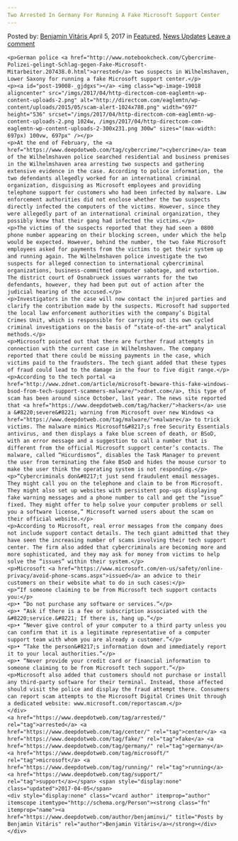 ```yaml
---
Two Arrested In Germany For Running A Fake Microsoft Support Center
---
```

<article class="post-listing post-19008 post type-post status-publish format-standard has-post-thumbnail hentry  tag-center tag-fake tag-germany tag-microsoft tag-running tag-support">
    <div class="post-inner">
        <span>Posted by: <a href="https://www.deepdotweb.com/author/benjaminvi/" title="">Benjamin Vitáris </a></span>
    <span>April 5, 2017</span>
    <span>in <a href="https://www.deepdotweb.com/category/deepdot-news/" rel="category tag">Featured</a>, <a href="https://www.deepdotweb.com/category/news-updates/" rel="category tag">News Updates</a></span>
    <span><a href="https://www.deepdotweb.com/2017/04/05/two-arrested-germany-running-fake-microsoft-support-center/#respond">Leave a comment</a></span>
    </p>
    <div class="clear"></div>
    
    <p>German police <a href="http://www.notebookcheck.com/Cybercrime-Polizei-gelingt-Schlag-gegen-Fake-Microsoft-Mitarbeiter.207438.0.html">arrested</a> two suspects in Wilhelmshaven, Lower Saxony for running a fake Microsoft support center.</p>
    <p><a id="post-19008-_gjdgxs"></a> <img class="wp-image-19018 aligncenter" src="/imgs/2017/04/http-directcom-com-eaglemtn-wp-content-uploads-2.png" alt="http://directcom.com/eaglemtn/wp-content/uploads/2015/05/scam-alert-1024x788.png" width="697" height="536" srcset="/imgs/2017/04/http-directcom-com-eaglemtn-wp-content-uploads-2.png 1024w, /imgs/2017/04/http-directcom-com-eaglemtn-wp-content-uploads-2-300x231.png 300w" sizes="(max-width: 697px) 100vw, 697px" /></p>
    <p>At the end of February, the <a href="https://www.deepdotweb.com/tag/cybercrime/">cybercrime</a> team of the Wilhelmshaven police searched residential and business premises in the Wilhelmshaven area arresting two suspects and gathering extensive evidence in the case. According to police information, the two defendants allegedly worked for an international criminal organization, disguising as Microsoft employees and providing telephone support for customers who had been infected by malware. Law enforcement authorities did not enclose whether the two suspects directly infected the computers of the victims. However, since they were allegedly part of an international criminal organization, they possibly knew that their gang had infected the victims.</p>
    <p>The victims of the suspects reported that they had seen a 0800 phone number appearing on their blocking screen, under which the help would be expected. However, behind the number, the two fake Microsoft employees asked for payments from the victims to get their system up and running again. The Wilhelmshaven police investigate the two suspects for alleged connection to international cybercriminal organizations, business-committed computer sabotage, and extortion. The district court of Osnabrueck issues warrants for the two defendants, however, they had been put out of action after the judicial hearing of the accused.</p>
    <p>Investigators in the case will now contact the injured parties and clarify the contribution made by the suspects. Microsoft had supported the local law enforcement authorities with the company’s Digital Crimes Unit, which is responsible for carrying out its own cycled criminal investigations on the basis of “state-of-the-art” analytical methods.</p>
    <p>Microsoft pointed out that there are further fraud attempts in connection with the current case in Wilhelmshaven. The company reported that there could be missing payments in the case, which victims paid to the fraudsters. The tech giant added that these types of fraud could lead to the damage in the four to five digit range.</p>
    <p>According to the tech portal <a href="http://www.zdnet.com/article/microsoft-beware-this-fake-windows-bsod-from-tech-support-scammers-malware/">zdnet.com</a>, this type of scam has been around since October, last year. The news site reported that <a href="https://www.deepdotweb.com/tag/hacker/">hackers</a> use a &#8220;severe&#8221; warning from Microsoft over new Windows <a href="https://www.deepdotweb.com/tag/malware/">malware</a> to trick victims. The malware mimics Microsoft&#8217;s free Security Essentials antivirus, and then displays a fake blue screen of death, or BSoD, with an error message and a suggestion to call a number that is different from the official Microsoft support center’s contacts. The malware, called “Hicurdismos”, disables the Task Manager to prevent the user from terminating the fake BSoD and hides the mouse cursor to make the user think the operating system is not responding.</p>
    <p>“Cybercriminals don&#8217;t just send fraudulent email messages. They might call you on the telephone and claim to be from Microsoft. They might also set up websites with persistent pop-ups displaying fake warning messages and a phone number to call and get the “issue” fixed. They might offer to help solve your computer problems or sell you a software license,” Microsoft warned users about the scam on their official website.</p>
    <p>According to Microsoft, real error messages from the company does not include support contact details. The tech giant admitted that they have seen the increasing number of scams involving their tech support center. The firm also added that cybercriminals are becoming more and more sophisticated, and they may ask for money from victims to help solve the “issues” within their system.</p>
    <p>Microsoft <a href="https://www.microsoft.com/en-us/safety/online-privacy/avoid-phone-scams.aspx">issued</a> an advice to their customers on their website what to do in such cases:</p>
    <p>“If someone claiming to be from Microsoft tech support contacts you:</p>
    <p>• “Do not purchase any software or services.”</p>
    <p>• “Ask if there is a fee or subscription associated with the &#8220;service.&#8221; If there is, hang up.”</p>
    <p>• “Never give control of your computer to a third party unless you can confirm that it is a legitimate representative of a computer support team with whom you are already a customer.”</p>
    <p>• “Take the person&#8217;s information down and immediately report it to your local authorities.”</p>
    <p>• “Never provide your credit card or financial information to someone claiming to be from Microsoft tech support.”</p>
    <p>Microsoft also added that customers should not purchase or install any third-party software for their terminal. Instead, those affected should visit the police and display the fraud attempt there. Consumers can report scam attempts to the Microsoft Digital Crimes Unit through a dedicated website: www.microsoft.com/reportascam.</p>
    </div>
    <a href="https://www.deepdotweb.com/tag/arrested/" rel="tag">arrested</a> <a href="https://www.deepdotweb.com/tag/center/" rel="tag">center</a> <a href="https://www.deepdotweb.com/tag/fake/" rel="tag">fake</a> <a href="https://www.deepdotweb.com/tag/germany/" rel="tag">germany</a> <a href="https://www.deepdotweb.com/tag/microsoft/" rel="tag">microsoft</a> <a href="https://www.deepdotweb.com/tag/running/" rel="tag">running</a> <a href="https://www.deepdotweb.com/tag/support/" rel="tag">support</a></span> <span style="display:none" class="updated">2017-04-05</span>
    <div style="display:none" class="vcard author" itemprop="author" itemscope itemtype="http://schema.org/Person"><strong class="fn" itemprop="name"><a href="https://www.deepdotweb.com/author/benjaminvi/" title="Posts by Benjamin Vitáris" rel="author">Benjamin Vitáris</a></strong></div>
    </div>
</article>

